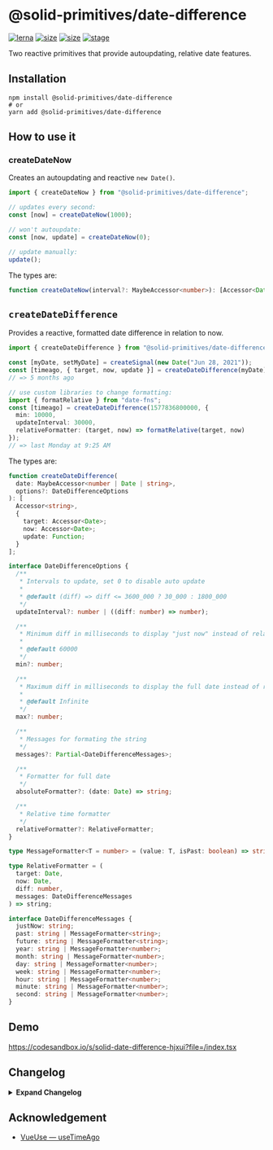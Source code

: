 # @solid-primitives/date-difference

[![lerna](https://img.shields.io/badge/maintained%20with-lerna-cc00ff.svg?style=for-the-badge)](https://lerna.js.org/)
[![size](https://img.shields.io/bundlephobia/minzip/@solid-primitives/date-difference?style=for-the-badge)](https://bundlephobia.com/package/@solid-primitives/date-difference)
[![size](https://img.shields.io/npm/v/@solid-primitives/date-difference?style=for-the-badge)](https://www.npmjs.com/package/@solid-primitives/date-difference)
[![stage](https://img.shields.io/endpoint?style=for-the-badge&url=https%3A%2F%2Fraw.githubusercontent.com%2Fdavedbase%2Fsolid-primitives%2Fmain%2Fassets%2Fbadges%2Fstage-2.json)](https://github.com/davedbase/solid-primitives#contribution-process)

Two reactive primitives that provide autoupdating, relative date features.

## Installation

```
npm install @solid-primitives/date-difference
# or
yarn add @solid-primitives/date-difference
```

## How to use it

### createDateNow

Creates an autoupdating and reactive `new Date()`.

```ts
import { createDateNow } from "@solid-primitives/date-difference";

// updates every second:
const [now] = createDateNow(1000);

// won't autoupdate:
const [now, update] = createDateNow(0);

// update manually:
update();
```

The types are:

```ts
function createDateNow(interval?: MaybeAccessor<number>): [Accessor<Date>, Function];
```

## `createDateDifference`

Provides a reactive, formatted date difference in relation to now.

```ts
import { createDateDifference } from "@solid-primitives/date-difference";

const [myDate, setMyDate] = createSignal(new Date("Jun 28, 2021"));
const [timeago, { target, now, update }] = createDateDifference(myDate);
// => 5 months ago

// use custom libraries to change formatting:
import { formatRelative } from "date-fns";
const [timeago] = createDateDifference(1577836800000, {
  min: 10000,
  updateInterval: 30000,
  relativeFormatter: (target, now) => formatRelative(target, now)
});
// => last Monday at 9:25 AM
```

The types are:

```ts
function createDateDifference(
  date: MaybeAccessor<number | Date | string>,
  options?: DateDifferenceOptions
): [
  Accessor<string>,
  {
    target: Accessor<Date>;
    now: Accessor<Date>;
    update: Function;
  }
];

interface DateDifferenceOptions {
  /**
   * Intervals to update, set 0 to disable auto update
   *
   * @default (diff) => diff <= 3600_000 ? 30_000 : 1800_000
   */
  updateInterval?: number | ((diff: number) => number);

  /**
   * Minimum diff in milliseconds to display "just now" instead of relative time
   *
   * @default 60000
   */
  min?: number;

  /**
   * Maximum diff in milliseconds to display the full date instead of relative
   *
   * @default Infinite
   */
  max?: number;

  /**
   * Messages for formating the string
   */
  messages?: Partial<DateDifferenceMessages>;

  /**
   * Formatter for full date
   */
  absoluteFormatter?: (date: Date) => string;

  /**
   * Relative time formatter
   */
  relativeFormatter?: RelativeFormatter;
}

type MessageFormatter<T = number> = (value: T, isPast: boolean) => string;

type RelativeFormatter = (
  target: Date,
  now: Date,
  diff: number,
  messages: DateDifferenceMessages
) => string;

interface DateDifferenceMessages {
  justNow: string;
  past: string | MessageFormatter<string>;
  future: string | MessageFormatter<string>;
  year: string | MessageFormatter<number>;
  month: string | MessageFormatter<number>;
  day: string | MessageFormatter<number>;
  week: string | MessageFormatter<number>;
  hour: string | MessageFormatter<number>;
  minute: string | MessageFormatter<number>;
  second: string | MessageFormatter<number>;
}
```

## Demo

https://codesandbox.io/s/solid-date-difference-hjxui?file=/index.tsx

## Changelog

<details>
<summary><b>Expand Changelog</b></summary>

0.0.100

Initial release as a Stage-0 primitive.

1.0.0

Stage-2 realease.

1.0.2

Updated build process and documentation.

</details>

## Acknowledgement

- [VueUse — useTimeAgo](https://vueuse.org/core/usetimeago/)
